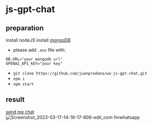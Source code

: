 # js-gpt-chat

## preparation
install nodeJS
install [mongoDB](https://www.mongodb.com/docs/manual/tutorial/install-mongodb-on-ubuntu/)
- please add ```.env``` file with:
```text
DB_URL="your mongodb url"
OPENAI_API_KEY="your key"
```

- `git clone https://github.com/juanpradana/wa-js-gpt-chat.git`
- `npm i`
- `npm start`

## result
[send me chat](http://wa.me/+62859106751931)
![Screenshot_2023-03-17-14-16-17-806-edit_com fmwhatsapp](https://user-images.githubusercontent.com/30497994/225838644-59082553-32b1-40f2-b79d-0ba10c38d85f.jpg)
